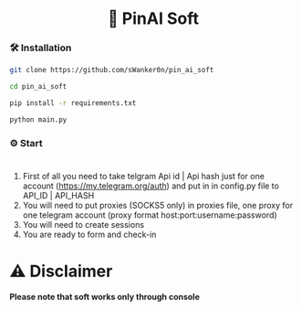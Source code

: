 <div align="center">
   <h1>🤖 PinAI Soft </h1>
</div>


### 🛠️ Installation

```sh
git clone https://github.com/sWanker0n/pin_ai_soft

cd pin_ai_soft

pip install -r requirements.txt

python main.py

```

### ⚙️ Start

#
1. First of all you need to take telgram Api id | Api hash just for one account (https://my.telegram.org/auth) and put in in config.py file to API_ID | API_HASH
2. You will need to put proxies (SOCKS5 only) in proxies file, one proxy for one telegram account (proxy format host:port:username:password)
3. You will need to create sessions
4. You are ready to form and check-in
#

# ⚠️ Disclaimer
**Please note that soft works only through console**

